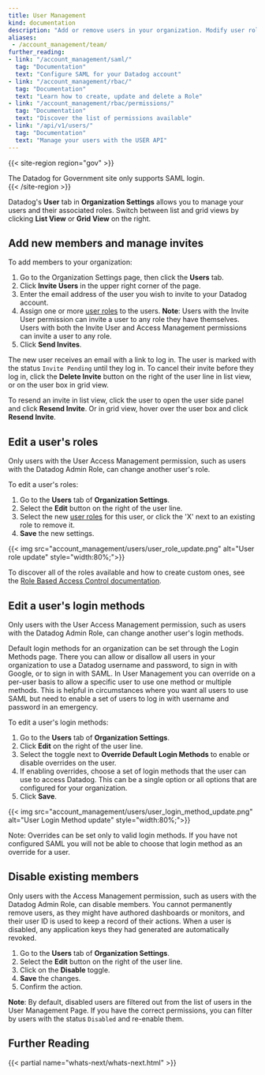 ```yaml
---
title: User Management
kind: documentation
description: "Add or remove users in your organization. Modify user roles."
aliases:
 - /account_management/team/
further_reading:
- link: "/account_management/saml/"
  tag: "Documentation"
  text: "Configure SAML for your Datadog account"
- link: "/account_management/rbac/"
  tag: "Documentation"
  text: "Learn how to create, update and delete a Role"
- link: "/account_management/rbac/permissions/"
  tag: "Documentation"
  text: "Discover the list of permissions available"
- link: "/api/v1/users/"
  tag: "Documentation"
  text: "Manage your users with the USER API"
---
```

{{< site-region region="gov" >}}
<div class="alert alert-warning">The Datadog for Government site only supports SAML login.</div>
{{< /site-region >}}

Datadog's **User** tab in **Organization Settings** allows you to manage your users and their associated roles. Switch between list and grid views by clicking **List View** or **Grid View** on the right.

## Add new members and manage invites

To add members to your organization:

1. Go to the Organization Settings page, then click the **Users** tab.
2. Click **Invite Users** in the upper right corner of the page.
3. Enter the email address of the user you wish to invite to your Datadog account.
4. Assign one or more [user roles][1] to the users.
**Note**: Users with the Invite User permission can invite a user to any role they have themselves. Users with both the Invite User and Access Management permissions can invite a user to any role.
5. Click **Send Invites**.

The new user receives an email with a link to log in. The user is marked with the status `Invite Pending` until they log in. To cancel their invite before they log in, click the **Delete Invite** button on the right of the user line in list view, or on the user box in grid view. 

To resend an invite in list view, click the user to open the user side panel and click **Resend Invite**. Or in grid view, hover over the user box and click **Resend Invite**.

## Edit a user's roles

Only users with the User Access Management permission, such as users with the Datadog Admin Role, can change another user's role.

To edit a user's roles:

1. Go to the **Users** tab of **Organization Settings**.
2. Select the **Edit** button on the right of the user line.
3. Select the new [user roles][2] for this user, or click the 'X' next to an existing role to remove it.
4. **Save** the new settings.

{{< img src="account_management/users/user_role_update.png" alt="User role update" style="width:80%;">}}

To discover all of the roles available and how to create custom ones, see the [Role Based Access Control documentation][2].

## Edit a user's login methods

Only users with the User Access Management permission, such as users with the Datadog Admin Role, can change another user's login methods.

Default login methods for an organization can be set through the Login Methods page. There you can allow or disallow all users in your organization to use a Datadog username and password, to sign in with Google, or to sign in with SAML. In User Management you can override on a per-user basis to allow a specific user to use one method or multiple methods. This is helpful in circumstances where you want all users to use SAML but need to enable a set of users to log in with username and password in an emergency.

To edit a user's login methods:

1. Go to the **Users** tab of **Organization Settings**.
2. Click **Edit** on the right of the user line.
3. Select the toggle next to **Override Default Login Methods** to enable or disable overrides on the user.
4. If enabling overrides, choose a set of login methods that the user can use to access Datadog. This can be a single option or all options that are configured for your organization.
5. Click **Save**.

{{< img src="account_management/users/user_login_method_update.png" alt="User Login Method update" style="width:80%;">}}

Note: Overrides can be set only to valid login methods. If you have not configured SAML you will not be able to choose that login method as an override for a user.

## Disable existing members

Only users with the Access Management permission, such as users with the Datadog Admin Role, can disable members. You cannot permanently remove users, as they might have authored dashboards or monitors, and their user ID is used to keep a record of their actions. When a user is disabled, any application keys they had generated are automatically revoked.

1. Go to the **Users** tab of **Organization Settings**.
2. Select the **Edit** button on the right of the user line.
3. Click on the **Disable** toggle.
4. **Save** the changes.
5. Confirm the action.

**Note**: By default, disabled users are filtered out from the list of users in the User Management Page. If you have the correct permissions, you can filter by users with the status `Disabled` and re-enable them.

## Further Reading

{{< partial name="whats-next/whats-next.html" >}}

[1]: /account_management/users/default_roles/
[2]: /account_management/rbac/
